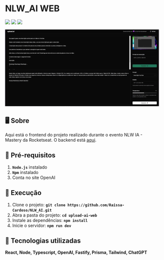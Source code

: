 # NLW_AI WEB
<p>
    <img src="http://img.shields.io/static/v1?label=LICENSE&message=MIT&color=green"/>
    <img src="http://img.shields.io/static/v1?label=VERSION&message=1.0&color=blue"/>
    <img src="http://img.shields.io/static/v1?label=STATUS&message=DEPLOY&color=orange"/>
</p>

<img src="../upload-ai-web/assets/nlw.jpg" alt="Demonstração do projeto funcionando">

## 🖥️ Sobre

Aqui está o frontend do projeto realizado durante o evento NLW IA - Mastery da Rocketseat. O backend está [aqui](https://github.com/Raissa-Cardoso/NLW_AI/tree/main/upload-ai-api).

## 🚨 Pré-requisitos

1. **`Node.js`** instalado
2. **`Npm`** instalado
3. Conta no site OpenAI

## 🚀 Execução

1. Clone o projeto: **`git clone https://github.com/Raissa-Cardoso/NLW_AI.git`**
3. Abra a pasta do projeto: **`cd upload-ai-web`**
4. Instale as dependências: **`npm install`**
5. Inicie o servidor: **`npm run dev`**

## 🔧 Tecnologias utilizadas

**React, Node, Typescript, OpenAI, Fastify, Prisma, Tailwind, ChatGPT**
